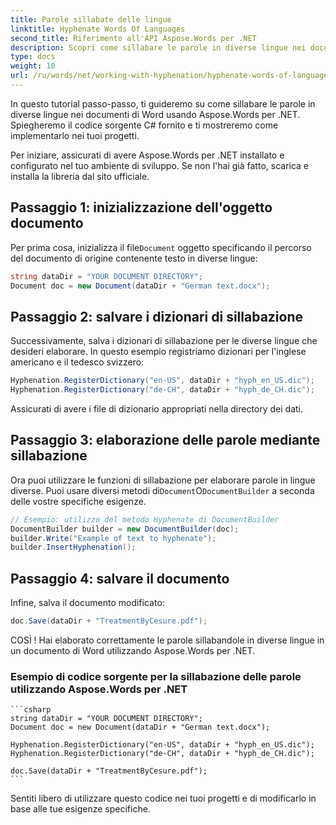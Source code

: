 ```yaml
---
title: Parole sillabate delle lingue
linktitle: Hyphenate Words Of Languages
second_title: Riferimento all'API Aspose.Words per .NET
description: Scopri come sillabare le parole in diverse lingue nei documenti di Word utilizzando Aspose.Words per .NET.
type: docs
weight: 10
url: /ru/words/net/working-with-hyphenation/hyphenate-words-of-languages/
---
```


In questo tutorial passo-passo, ti guideremo su come sillabare le parole in diverse lingue nei documenti di Word usando Aspose.Words per .NET. Spiegheremo il codice sorgente C# fornito e ti mostreremo come implementarlo nei tuoi progetti.

Per iniziare, assicurati di avere Aspose.Words per .NET installato e configurato nel tuo ambiente di sviluppo. Se non l'hai già fatto, scarica e installa la libreria dal sito ufficiale.

## Passaggio 1: inizializzazione dell'oggetto documento

 Per prima cosa, inizializza il file`Document` oggetto specificando il percorso del documento di origine contenente testo in diverse lingue:

```csharp
string dataDir = "YOUR DOCUMENT DIRECTORY";
Document doc = new Document(dataDir + "German text.docx");
```

## Passaggio 2: salvare i dizionari di sillabazione

Successivamente, salva i dizionari di sillabazione per le diverse lingue che desideri elaborare. In questo esempio registriamo dizionari per l'inglese americano e il tedesco svizzero:

```csharp
Hyphenation.RegisterDictionary("en-US", dataDir + "hyph_en_US.dic");
Hyphenation.RegisterDictionary("de-CH", dataDir + "hyph_de_CH.dic");
```

Assicurati di avere i file di dizionario appropriati nella directory dei dati.

## Passaggio 3: elaborazione delle parole mediante sillabazione

 Ora puoi utilizzare le funzioni di sillabazione per elaborare parole in lingue diverse. Puoi usare diversi metodi di`Document`O`DocumentBuilder` a seconda delle vostre specifiche esigenze.

```csharp
// Esempio: utilizzo del metodo Hyphenate di DocumentBuilder
DocumentBuilder builder = new DocumentBuilder(doc);
builder.Write("Example of text to hyphenate");
builder.InsertHyphenation();
```

## Passaggio 4: salvare il documento

Infine, salva il documento modificato:

```csharp
doc.Save(dataDir + "TreatmentByCesure.pdf");
```

COSÌ ! Hai elaborato correttamente le parole sillabandole in diverse lingue in un documento di Word utilizzando Aspose.Words per .NET.

### Esempio di codice sorgente per la sillabazione delle parole utilizzando Aspose.Words per .NET

	```csharp
	string dataDir = "YOUR DOCUMENT DIRECTORY";
	Document doc = new Document(dataDir + "German text.docx");

	Hyphenation.RegisterDictionary("en-US", dataDir + "hyph_en_US.dic");
	Hyphenation.RegisterDictionary("de-CH", dataDir + "hyph_de_CH.dic");

	doc.Save(dataDir + "TreatmentByCesure.pdf");
	```

Sentiti libero di utilizzare questo codice nei tuoi progetti e di modificarlo in base alle tue esigenze specifiche.
